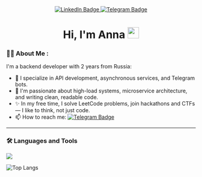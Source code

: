 <div align="center">
  <div id="badges">
    <a href="your-linkedin-URL">
      <img src="https://img.shields.io/badge/LinkedIn-blue?style=for-the-badge&logo=linkedin&logoColor=white" alt="LinkedIn Badge"/>
    </a>
    <a href="https://t.me/lavondas">
      <img src="https://img.shields.io/badge/Telegram-blue?style=for-the-badge&logo=telegram&logoColor=white" alt="Telegram Badge"/>
    </a>
  </div>
  <img src="https://komarev.com/ghpvc/?username=anemon-a&style=flat-square&color=blue" alt=""/>
  <h1>
    Hi, I'm Anna
    <img src="https://media.giphy.com/media/hvRJCLFzcasrR4ia7z/giphy.gif" width="30px"/>
  </h1>
</div>

### :woman_technologist: About Me :
I'm a backend developer with 2 years from Russia:
- 🔭 I specialize in API development, asynchronous services, and Telegram bots.
- 🌱 I'm passionate about high-load systems, microservice architecture, and writing clean, readable code.
- ✨ In my free time,  I solve LeetCode problems, join hackathons and CTFs — I like to think, not just code.
- 📫 How to reach me: [![Telegram Badge](https://img.shields.io/badge/lavondas-blue?style=flat&logo=Telegram&logoColor=white)](https://t.me/lavondas)
---

### :hammer_and_wrench: Languages and Tools 

![](https://leetcard.jacoblin.cool/anemon-a?theme=light)

![Top Langs](https://github-readme-stats.vercel.app/api/top-langs/?username=anemon-a&layout=compact)
